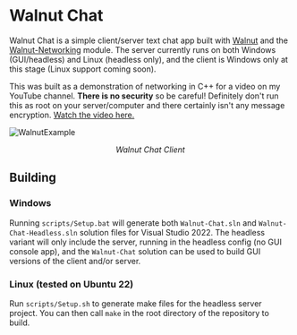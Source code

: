 # Walnut Chat

Walnut Chat is a simple client/server text chat app built with [Walnut](https://github.com/StudioCherno/Walnut) and the [Walnut-Networking](https://github.com/StudioCherno/Walnut-Networking) module. The server currently runs on both Windows (GUI/headless) and Linux (headless only), and the client is Windows only at this stage (Linux support coming soon).

This was built as a demonstration of networking in C++ for a video on my YouTube channel. **There is no security** so be careful! Definitely don't run this as root on your server/computer and there certainly isn't any message encryption. [Watch the video here.](https://youtu.be/jS9rBienEFQ)


![WalnutExample](https://hazelengine.com/images/WalnutChat.jpg)
_<center>Walnut Chat Client</center>_

## Building
### Windows
Running `scripts/Setup.bat` will generate both `Walnut-Chat.sln` and `Walnut-Chat-Headless.sln` solution files for Visual Studio 2022. The headless variant will only include the server, running in the headless config (no GUI console app), and the `Walnut-Chat` solution can be used to build GUI versions of the client and/or server.

### Linux (tested on Ubuntu 22)
Run `scripts/Setup.sh` to generate make files for the headless server project. You can then call `make` in the root directory of the repository to build.